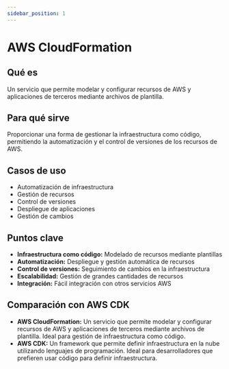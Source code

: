 ```yaml
---
sidebar_position: 1
---
```


# AWS CloudFormation

## Qué es
Un servicio que permite modelar y configurar recursos de AWS y aplicaciones de terceros mediante archivos de plantilla.

## Para qué sirve
Proporcionar una forma de gestionar la infraestructura como código, permitiendo la automatización y el control de versiones de los recursos de AWS.

## Casos de uso
- Automatización de infraestructura
- Gestión de recursos
- Control de versiones
- Despliegue de aplicaciones
- Gestión de cambios

## Puntos clave
- **Infraestructura como código:** Modelado de recursos mediante plantillas
- **Automatización:** Despliegue y gestión automática de recursos
- **Control de versiones:** Seguimiento de cambios en la infraestructura
- **Escalabilidad:** Gestión de grandes cantidades de recursos
- **Integración:** Fácil integración con otros servicios AWS

## Comparación con AWS CDK
- **AWS CloudFormation:** Un servicio que permite modelar y configurar recursos de AWS y aplicaciones de terceros mediante archivos de plantilla. Ideal para gestión de infraestructura como código.
- **AWS CDK:** Un framework que permite definir infraestructura en la nube utilizando lenguajes de programación. Ideal para desarrolladores que prefieren usar código para definir infraestructura. 